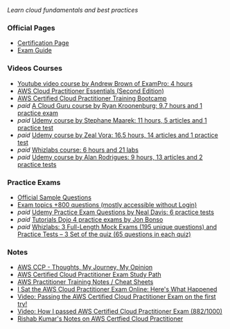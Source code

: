 _Learn cloud fundamentals and best practices_

### Official Pages

- [Certification Page](https://aws.amazon.com/certification/certified-cloud-practitioner/)
- [Exam Guide](https://d1.awsstatic.com/training-and-certification/docs-cloud-practitioner/AWS-Certified-Cloud-Practitioner_Exam-Guide.pdf)

### Videos Courses

- [Youtube video course by Andrew Brown of ExamPro: 4 hours](https://www.youtube.com/watch?v=3hLmDS179YE)
- [AWS Cloud Practitioner Essentials (Second Edition)](https://www.aws.training/Details/Curriculum?id=27076)
- [AWS Certified Cloud Practitioner Training Bootcamp](https://www.youtube.com/watch?v=h5jaLL0jHSQ)
- _paid_ [A Cloud Guru course by Ryan Kroonenburg: 9.7 hours and 1 practice exam](https://acloud.guru/learn/aws-certified-cloud-practitioner)
- _paid_ [Udemy course by Stephane Maarek: 11 hours, 5 articles and 1 practice test](https://www.udemy.com/course/aws-certified-cloud-practitioner-new/)
- _paid_ [Udemy course by Zeal Vora: 16.5 hours, 14 articles and 1 practice test](https://www.udemy.com/course/aws-certified-cloud-practitioner/)
- _paid_ [Whizlabs course: 6 hours and 21 labs](https://www.whizlabs.com/aws-certified-cloud-practitioner/online-course/)
- _paid_ [Udemy course by Alan Rodrigues: 9 hours, 13 articles and 2 practice tests](https://www.udemy.com/course/aws-certified-cloud-practitioner-2018/)

### Practice Exams

- [Official Sample Questions](https://d1.awsstatic.com/training-and-certification/docs-cloud-practitioner/AWS-Certified-Cloud-Practitioner_Sample-Questions.pdf)
- [Exam topics +800 questions (mostly accessible without Login)](https://www.examtopics.com/exams/amazon/aws-certified-cloud-practitioner/)
- _paid_ [Udemy Practice Exam Questions by Neal Davis: 6 practice tests](https://www.udemy.com/course/aws-certified-cloud-practitioner-practice-exams-c/)
- _paid_ [Tutorials Dojo 4 practice exams by Jon Bonso](https://portal.tutorialsdojo.com/courses/aws-certified-cloud-practitioner-practice-exams/)
- _paid_ [Whizlabs: 3 Full-Length Mock Exams (195 unique questions) and Practice Tests – 3 Set of the quiz (65 questions in each quiz)](https://www.whizlabs.com/aws-certified-cloud-practitioner/practice-tests/)

### Notes

- [AWS CCP - Thoughts, My Journey, My Opinion](https://www.reddit.com/r/AWSCertifications/comments/grlzah/aws_ccp_thoughts_my_journey_my_opinion/)
- [AWS Certified Cloud Practitioner Exam Study Path](https://tutorialsdojo.com/aws-certified-cloud-practitioner/)
- [AWS Practitioner Training Notes / Cheat Sheets](https://digitalcloud.training/certification-training/aws-certified-cloud-practitioner/)
- [I Sat the AWS Cloud Practitioner Exam Online: Here's What Happened](https://dev.to/helenanders26/i-sat-the-aws-cloud-practitioner-exam-online-here-s-what-happened-4chl)
- [Video: Passing the AWS Certified Cloud Practitioner Exam on the first try!](https://www.youtube.com/watch?v=GS17eaXreoI)
- [Video: How I passed AWS Certified Cloud Practitioner Exam (882/1000)](https://www.youtube.com/watch?v=iSTz1HLpR8A)
- [Rishab Kumar's Notes on AWS Certfied Cloud Practitioner](https://rishabkumar7.github.io/CloudNotes/CPP.html)